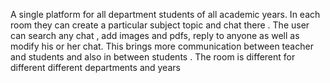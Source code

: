 A single platform for all department students of all academic years. In each room they can create a particular subject topic and chat there . The user can search any chat , add images and pdfs, reply to anyone as well as modify his or her chat. This brings more communication between teacher and students and also in between students . The room is different for different different departments and years

